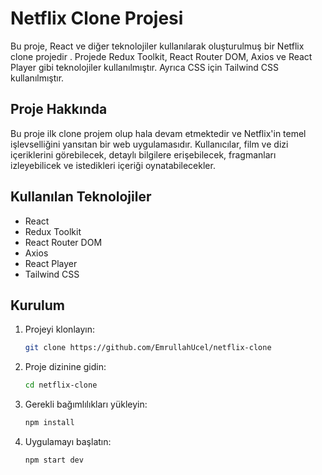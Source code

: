 

# Netflix Clone Projesi

Bu proje, React ve diğer teknolojiler kullanılarak oluşturulmuş bir Netflix clone projedir .  Projede Redux Toolkit, React Router DOM, Axios ve React Player gibi teknolojiler kullanılmıştır. Ayrıca CSS için Tailwind CSS kullanılmıştır.

## Proje Hakkında

Bu proje ilk clone projem olup hala devam etmektedir ve Netflix'in temel işlevselliğini yansıtan bir web uygulamasıdır. Kullanıcılar, film ve dizi içeriklerini görebilecek, detaylı bilgilere erişebilecek, fragmanları izleyebilicek ve istedikleri içeriği oynatabilecekler.

## Kullanılan Teknolojiler

- React
- Redux Toolkit
- React Router DOM
- Axios
- React Player
- Tailwind CSS

## Kurulum

1. Projeyi klonlayın:

    ```bash
    git clone https://github.com/EmrullahUcel/netflix-clone
    ```

2. Proje dizinine gidin:

    ```bash
    cd netflix-clone
    ```

3. Gerekli bağımlılıkları yükleyin:

    ```bash
    npm install
    ```

4. Uygulamayı başlatın:

    ```bash
    npm start dev
    ```



